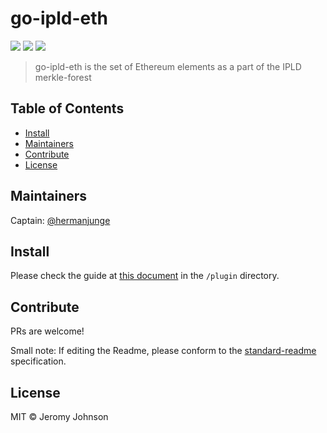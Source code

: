 go-ipld-eth
==================

[![](https://img.shields.io/badge/made%20by-Protocol%20Labs-blue.svg?style=flat-square)](http://ipn.io)
[![](https://img.shields.io/badge/project-IPFS-blue.svg?style=flat-square)](http://ipfs.io/)
[![](https://img.shields.io/badge/freenode-%23ipfs-blue.svg?style=flat-square)](http://webchat.freenode.net/?channels=%23ipfs)

> go-ipld-eth is the set of Ethereum elements as a part of the IPLD merkle-forest

## Table of Contents

- [Install](#install)
- [Maintainers](#maintainers)
- [Contribute](#contribute)
- [License](#license)

## Maintainers

Captain: [@hermanjunge](https://github.com/hermanjunge)

## Install

Please check the guide at [this document](plugin/README.md) in the `/plugin` directory.

## Contribute

PRs are welcome!

Small note: If editing the Readme, please conform to the [standard-readme](https://github.com/RichardLitt/standard-readme) specification.

## License

MIT © Jeromy Johnson
